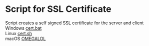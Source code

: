 # Script for SSL Certificate
Script creates a self signed SSL certificate for the server and client
<br/>
Windows [cert.bat](cert.bat)
<br/>
Linux [cert.sh](cert.sh)
<br/>
macOS [OMEGALOL](127.0.0.1)
